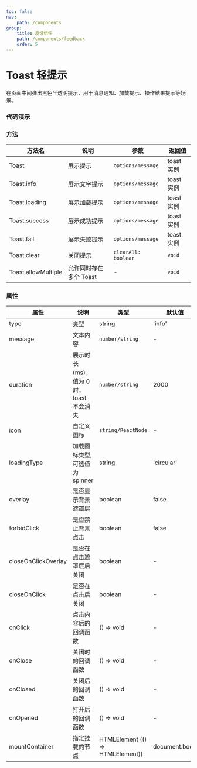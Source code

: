 ```yaml
---
toc: false
nav:
    path: /components
group:
    title: 反馈组件
    path: /components/feedback
    order: 5
---
```


# Toast 轻提示

在页面中间弹出黑色半透明提示，用于消息通知、加载提示、操作结果提示等场景。

### 代码演示

<code src="./demo/index.tsx"></code>


### 方法 
| 方法名                | 说明                                    | 参数                       | 返回值        |
| -------------------  | --------------------------------------- | -------------------------- | ------------- |
| Toast                | 展示提示                                    | `options/message`       | toast 实例    |
| Toast.info           | 展示文字提示                                | `options/message`       | toast 实例    |
| Toast.loading        | 展示加载提示                                | `options/message`       | toast 实例    |
| Toast.success        | 展示成功提示                                | `options/message`       | toast 实例    |
| Toast.fail           | 展示失败提示                                | `options/message`       | toast 实例    |
| Toast.clear          | 关闭提示                                   | `clearAll: boolean`       | `void`    |
| Toast.allowMultiple   | 允许同时存在多个 Toast                     | -                         | `void`    |


### 属性
| 属性                | 说明                                    | 类型                             | 默认值        |
| ------------------- | --------------------------------------- | -------------------------------- | ------------- |
| type                | 类型                                    | string                           | 'info'        |
| message             | 文本内容                                | `number/string`       | -    |
| duration            | 展示时长(ms)，值为 0 时，toast 不会消失 | `number/string`       | 2000 |
| icon                | 自定义图标                              | `string/ReactNode`    | -    |
| loadingType         | 加载图标类型, 可选值为 spinner          | string                           | 'circular'    |
| overlay             | 是否显示背景遮罩层                      | boolean                          | false         |
| forbidClick         | 是否禁止背景点击                        | boolean                          | false         |
| closeOnClickOverlay | 是否在点击遮罩层后关闭                  | boolean                          | -             |
| closeOnClick        | 是否在点击后关闭                        | boolean                          | -             |
| onClick             | 点击内容后的回调函数                    | () => void                       | -             |
| onClose             | 关闭时的回调函数                        | () => void                       | -             |
| onClosed            | 关闭后的回调函数                        | () => void                       | -             |
| onOpened            | 打开后的回调函数                        | () => void                       | -             |
| mountContainer      | 指定挂载的节点                          | HTMLElement (() => HTMLElement)) | document.body |
